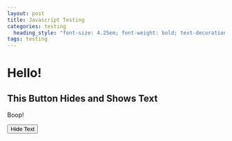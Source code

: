 ```yaml
---
layout: post
title: Javascript Testing
categories: testing
  heading_style: "font-size: 4.25em; font-weight: bold; text-decoration: underline"
tags: testing
---
```


<h1>Hello!</h1>

<h2>This Button Hides and Shows Text</h2>

<p id="demo">Boop!</p>

<button id="hide" type="button" onclick="document.getElementById('demo').style.display='none'; document.getElementById('hide').style.display='none'; document.getElementById('show').style.display=''">Hide Text</button>

<button id="show" type="button" onclick="document.getElementById('demo').style.display=''; document.getElementById('show').style.display='none'; document.getElementById('hide').style.display=''" style="display:none">Show Text</button>
